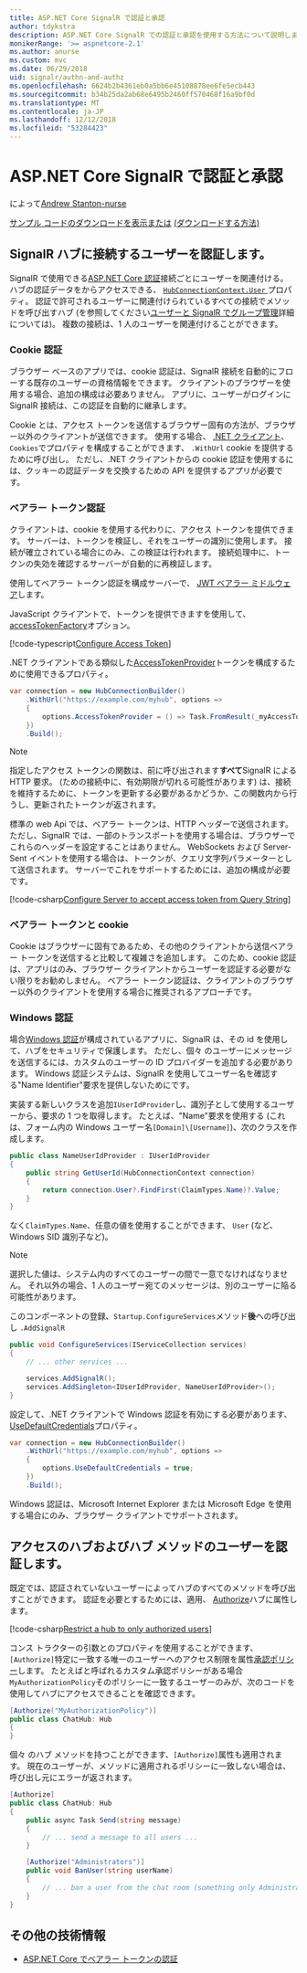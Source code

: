 ```yaml
---
title: ASP.NET Core SignalR で認証と承認
author: tdykstra
description: ASP.NET Core SignalR での認証と承認を使用する方法について説明します。
monikerRange: '>= aspnetcore-2.1'
ms.author: anurse
ms.custom: mvc
ms.date: 06/29/2018
uid: signalr/authn-and-authz
ms.openlocfilehash: 6624b2b4361eb0a5bb6e45108878ee6fe5ecb443
ms.sourcegitcommit: b34b25da2ab68e6495b2460ff570468f16a9bf0d
ms.translationtype: MT
ms.contentlocale: ja-JP
ms.lasthandoff: 12/12/2018
ms.locfileid: "53284423"
---
```

# <a name="authentication-and-authorization-in-aspnet-core-signalr"></a>ASP.NET Core SignalR で認証と承認

によって[Andrew Stanton-nurse](https://twitter.com/anurse)

[サンプル コードのダウンロードを表示または](https://github.com/aspnet/Docs/tree/master/aspnetcore/signalr/authn-and-authz/sample/) [(ダウンロードする方法)](xref:index#how-to-download-a-sample)

## <a name="authenticate-users-connecting-to-a-signalr-hub"></a>SignalR ハブに接続するユーザーを認証します。

SignalR で使用できる[ASP.NET Core 認証](xref:security/authentication/identity)接続ごとにユーザーを関連付ける。 ハブの認証データをからアクセスできる、 [ `HubConnectionContext.User` ](/dotnet/api/microsoft.aspnetcore.signalr.hubconnectioncontext.user)プロパティ。 認証で許可されるユーザーに関連付けられているすべての接続でメソッドを呼び出すハブ (を参照してください[ユーザーと SignalR でグループ管理](xref:signalr/groups)詳細については)。 複数の接続は、1 人のユーザーを関連付けることができます。

### <a name="cookie-authentication"></a>Cookie 認証

ブラウザー ベースのアプリでは、cookie 認証は、SignalR 接続を自動的にフローする既存のユーザーの資格情報をできます。 クライアントのブラウザーを使用する場合、追加の構成は必要ありません。 アプリに、ユーザーがログインに SignalR 接続は、この認証を自動的に継承します。

Cookie とは、アクセス トークンを送信するブラウザー固有の方法が、ブラウザー以外のクライアントが送信できます。 使用する場合、 [.NET クライアント](xref:signalr/dotnet-client)、`Cookies`でプロパティを構成することができます、 `.WithUrl` cookie を提供するために呼び出し。 ただし、.NET クライアントからの cookie 認証を使用するには、クッキーの認証データを交換するための API を提供するアプリが必要です。

### <a name="bearer-token-authentication"></a>ベアラー トークン認証

クライアントは、cookie を使用する代わりに、アクセス トークンを提供できます。 サーバーは、トークンを検証し、それをユーザーの識別に使用します。 接続が確立されている場合にのみ、この検証は行われます。 接続処理中に、トークンの失効を確認するサーバーが自動的に再検証します。

使用してベアラー トークン認証を構成サーバーで、 [JWT ベアラー ミドルウェア](/dotnet/api/microsoft.extensions.dependencyinjection.jwtbearerextensions.addjwtbearer)します。

JavaScript クライアントで、トークンを提供できますを使用して、 [accessTokenFactory](xref:signalr/configuration#configure-bearer-authentication)オプション。

[!code-typescript[Configure Access Token](authn-and-authz/sample/wwwroot/js/chat.ts?range=63-65)]

.NET クライアントである類似した[AccessTokenProvider](xref:signalr/configuration#configure-bearer-authentication)トークンを構成するために使用できるプロパティ。

```csharp
var connection = new HubConnectionBuilder()
    .WithUrl("https://example.com/myhub", options =>
    { 
        options.AccessTokenProvider = () => Task.FromResult(_myAccessToken);
    })
    .Build();
```

> [!NOTE]
> 指定したアクセス トークンの関数は、前に呼び出されます**すべて**SignalR による HTTP 要求。 (ための接続中に、有効期限が切れる可能性があります) は、接続を維持するために、トークンを更新する必要があるかどうか、この関数内から行うし、更新されたトークンが返されます。

標準の web Api では、ベアラー トークンは、HTTP ヘッダーで送信されます。 ただし、SignalR では、一部のトランスポートを使用する場合は、ブラウザーでこれらのヘッダーを設定することはありません。 WebSockets および Server-Sent イベントを使用する場合は、トークンが、クエリ文字列パラメーターとして送信されます。 サーバーでこれをサポートするためには、追加の構成が必要です。

[!code-csharp[Configure Server to accept access token from Query String](authn-and-authz/sample/Startup.cs?name=snippet)]

### <a name="cookies-vs-bearer-tokens"></a>ベアラー トークンと cookie 

Cookie はブラウザーに固有であるため、その他のクライアントから送信ベアラー トークンを送信すると比較して複雑さを追加します。 このため、cookie 認証は、アプリはのみ、ブラウザー クライアントからユーザーを認証する必要がない限りをお勧めしません。 ベアラー トークン認証は、クライアントのブラウザー以外のクライアントを使用する場合に推奨されるアプローチです。

### <a name="windows-authentication"></a>Windows 認証

場合[Windows 認証](xref:security/authentication/windowsauth)が構成されているアプリに、SignalR は、その id を使用して、ハブをセキュリティで保護します。 ただし、個々 のユーザーにメッセージを送信するには、カスタムのユーザーの ID プロバイダーを追加する必要があります。 Windows 認証システムは、SignalR を使用してユーザー名を確認する"Name Identifier"要求を提供しないためにです。

実装する新しいクラスを追加`IUserIdProvider`し、識別子として使用するユーザーから、要求の 1 つを取得します。 たとえば、"Name"要求を使用する (これは、フォーム内の Windows ユーザー名`[Domain]\[Username]`)、次のクラスを作成します。

```csharp
public class NameUserIdProvider : IUserIdProvider
{
    public string GetUserId(HubConnectionContext connection)
    {
        return connection.User?.FindFirst(ClaimTypes.Name)?.Value;
    }
}
```

なく`ClaimTypes.Name`、任意の値を使用することができます、 `User` (など、Windows SID 識別子など)。

> [!NOTE]
> 選択した値は、システム内のすべてのユーザーの間で一意でなければなりません。 それ以外の場合、1 人のユーザー宛てのメッセージは、別のユーザーに陥る可能性があります。

このコンポーネントの登録、`Startup.ConfigureServices`メソッド**後**への呼び出し `.AddSignalR`

```csharp
public void ConfigureServices(IServiceCollection services)
{
    // ... other services ...

    services.AddSignalR();
    services.AddSingleton<IUserIdProvider, NameUserIdProvider>();
}
```

設定して、.NET クライアントで Windows 認証を有効にする必要があります、 [UseDefaultCredentials](/dotnet/api/microsoft.aspnetcore.http.connections.client.httpconnectionoptions.usedefaultcredentials)プロパティ。

```csharp
var connection = new HubConnectionBuilder()
    .WithUrl("https://example.com/myhub", options =>
    {
        options.UseDefaultCredentials = true;
    })
    .Build();
```

Windows 認証は、Microsoft Internet Explorer または Microsoft Edge を使用する場合にのみ、ブラウザー クライアントでサポートされます。

## <a name="authorize-users-to-access-hubs-and-hub-methods"></a>アクセスのハブおよびハブ メソッドのユーザーを認証します。

既定では、認証されていないユーザーによってハブのすべてのメソッドを呼び出すことができます。 認証を必要とするためには、適用、 [Authorize](/dotnet/api/microsoft.aspnetcore.authorization.authorizeattribute)ハブに属性します。

[!code-csharp[Restrict a hub to only authorized users](authn-and-authz/sample/Hubs/ChatHub.cs?range=8-10,32)]

コンス トラクターの引数とのプロパティを使用することができます、`[Authorize]`特定に一致する唯一のユーザーへのアクセス制限を属性[承認ポリシー](xref:security/authorization/policies)します。 たとえばと呼ばれるカスタム承認ポリシーがある場合`MyAuthorizationPolicy`そのポリシーに一致するユーザーのみが、次のコードを使用してハブにアクセスできることを確認できます。

```csharp
[Authorize("MyAuthorizationPolicy")]
public class ChatHub: Hub
{
}
```

個々 のハブ メソッドを持つことができます、`[Authorize]`属性も適用されます。 現在のユーザーが、メソッドに適用されるポリシーに一致しない場合は、呼び出し元にエラーが返されます。

```csharp
[Authorize]
public class ChatHub: Hub
{
    public async Task Send(string message)
    {
        // ... send a message to all users ...
    }

    [Authorize("Administrators")]
    public void BanUser(string userName)
    {
        // ... ban a user from the chat room (something only Administrators can do) ...
    }
}
```

## <a name="additional-resources"></a>その他の技術情報

* [ASP.NET Core でベアラー トークンの認証](https://blogs.msdn.microsoft.com/webdev/2016/10/27/bearer-token-authentication-in-asp-net-core/)
